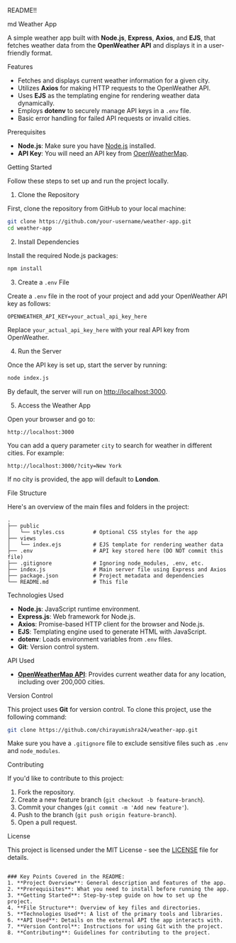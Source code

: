  README!!

md
Weather App

A simple weather app built with **Node.js**, **Express**, **Axios**, and **EJS**, that fetches weather data from the **OpenWeather API** and displays it in a user-friendly format.

 Features

- Fetches and displays current weather information for a given city.
- Utilizes **Axios** for making HTTP requests to the OpenWeather API.
- Uses **EJS** as the templating engine for rendering weather data dynamically.
- Employs **dotenv** to securely manage API keys in a `.env` file.
- Basic error handling for failed API requests or invalid cities.
  
Prerequisites

- **Node.js**: Make sure you have [Node.js](https://nodejs.org/) installed.
- **API Key**: You will need an API key from [OpenWeatherMap](https://openweathermap.org/).

Getting Started

Follow these steps to set up and run the project locally.

 1. Clone the Repository

First, clone the repository from GitHub to your local machine:

```bash
git clone https://github.com/your-username/weather-app.git
cd weather-app
```

 2. Install Dependencies

Install the required Node.js packages:

```bash
npm install
```

 3. Create a `.env` File

Create a `.env` file in the root of your project and add your OpenWeather API key as follows:

```plaintext
OPENWEATHER_API_KEY=your_actual_api_key_here
```

Replace `your_actual_api_key_here` with your real API key from OpenWeather.

 4. Run the Server

Once the API key is set up, start the server by running:

```bash
node index.js
```

By default, the server will run on [http://localhost:3000](http://localhost:3000).

 5. Access the Weather App

Open your browser and go to:

```
http://localhost:3000
```

You can add a query parameter `city` to search for weather in different cities. For example:

```
http://localhost:3000/?city=New York
```

If no city is provided, the app will default to **London**.

 File Structure

Here's an overview of the main files and folders in the project:

```
.
├── public
│   └── styles.css         # Optional CSS styles for the app
├── views
│   └── index.ejs          # EJS template for rendering weather data
├── .env                   # API key stored here (DO NOT commit this file)
├── .gitignore             # Ignoring node_modules, .env, etc.
├── index.js               # Main server file using Express and Axios
├── package.json           # Project metadata and dependencies
└── README.md              # This file
```

 Technologies Used

- **Node.js**: JavaScript runtime environment.
- **Express.js**: Web framework for Node.js.
- **Axios**: Promise-based HTTP client for the browser and Node.js.
- **EJS**: Templating engine used to generate HTML with JavaScript.
- **dotenv**: Loads environment variables from `.env` files.
- **Git**: Version control system.

 API Used

- **[OpenWeatherMap API](https://openweathermap.org/)**: Provides current weather data for any location, including over 200,000 cities.

 Version Control

This project uses **Git** for version control. To clone this project, use the following command:

```bash
git clone https://github.com/chirayumishra24/weather-app.git
```

Make sure you have a `.gitignore` file to exclude sensitive files such as `.env` and `node_modules`.

 Contributing

If you'd like to contribute to this project:
1. Fork the repository.
2. Create a new feature branch (`git checkout -b feature-branch`).
3. Commit your changes (`git commit -m 'Add new feature'`).
4. Push to the branch (`git push origin feature-branch`).
5. Open a pull request.

 License

This project is licensed under the MIT License - see the [LICENSE](LICENSE) file for details.
```

### Key Points Covered in the README:
1. **Project Overview**: General description and features of the app.
2. **Prerequisites**: What you need to install before running the app.
3. **Getting Started**: Step-by-step guide on how to set up the project.
4. **File Structure**: Overview of key files and directories.
5. **Technologies Used**: A list of the primary tools and libraries.
6. **API Used**: Details on the external API the app interacts with.
7. **Version Control**: Instructions for using Git with the project.
8. **Contributing**: Guidelines for contributing to the project.
